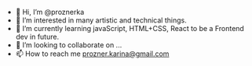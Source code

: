 - 👋 Hi, I’m @proznerka
- 👀 I’m interested in many artistic and technical things. 
- 🌱 I’m currently learning javaScript, HTML+CSS, React to be a Frontend dev in future.
- 💞️ I’m looking to collaborate on ...
- 📫 How to reach me prozner.karina@gmail.com

<!---
Proznerka/Proznerka is a ✨ special ✨ repository because its `README.md` (this file) appears on your GitHub profile.
You can click the Preview link to take a look at your changes.
--->
